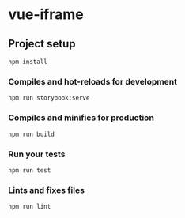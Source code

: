 # vue-iframe

## Project setup
```
npm install
```

### Compiles and hot-reloads for development
```
npm run storybook:serve
```

### Compiles and minifies for production
```
npm run build
```

### Run your tests
```
npm run test
```

### Lints and fixes files
```
npm run lint
```
